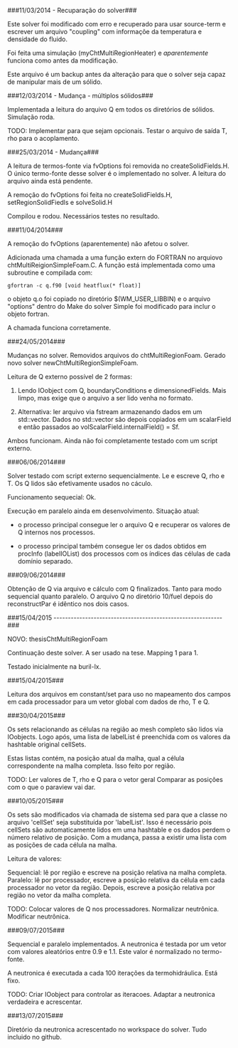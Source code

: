 ###11/03/2014 - Recuparação do solver###

Este solver foi modificado com erro e recuperado para usar source-term 
e escrever um arquivo "coupling" com informaçõe da temperatura 
e densidade do fluido.

Foi feita uma simulação (myChtMultiRegionHeater) e *aparentemente* 
funciona como antes da modificação.

Este arquivo é um backup antes da alteração para que o solver seja 
capaz de manipular mais de um sólido.

###12/03/2014 - Mudança - múltiplos sólidos###

Implementada a leitura do arquivo Q em todos os diretórios de sólidos.
Simulação roda.

TODO: Implementar para que sejam opcionais.
      Testar o arquivo de saída T, rho para o acoplamento.

###25/03/2014 - Mudança###

A leitura de termos-fonte via fvOptions foi removida no 
createSolidFields.H. O único termo-fonte desse solver é o 
implementado no solver. A leitura do arquivo ainda está 
pendente.

A remoção do fvOptions foi feita no createSolidFields.H, 
setRegionSolidFiedls e solveSolid.H

Compilou e rodou. Necessários testes no resultado.

###11/04/2014###

A remoção do fvOptions (aparentemente) não afetou o 
solver.

Adicionada uma chamada a uma função extern do FORTRAN 
no arquiovo chtMultiReigionSimpleFoam.C. A função está 
implementada como uma subroutine e compilada com:

    gfortran -c q.f90 [void heatflux(* float)]

o objeto q.o foi copiado no diretório 
$(WM_USER_LIBBIN) e o arquivo "options" 
dentro do Make do solver Simple 
foi modificado para inclur o objeto fortran.

A chamada funciona corretamente.

###24/05/2014###

Mudanças no solver. Removidos arquivos do chtMultiRegionFoam.
Gerado novo solver newChtMultiRegionSimpleFoam.

Leitura de Q externo possível de 2 formas:

1. Lendo IOobject com Q, boundaryConditions e dimensionedFields.
   Mais limpo, mas exige que o arquivo a ser lido venha no formato.

2. Alternativa: ler arquivo via fstream armazenando dados em um 
   std::vector. Dados no std::vector são depois copiados em um
   scalarField e então passados ao 
       volScalarField.internalField() = Sf.

Ambos funcionam. Ainda não foi completamente testado com um script 
externo.

###06/06/2014###

Solver testado com script externo sequencialmente. 
Le e escreve Q, rho e T. Os Q lidos são efetivamente usados no cáculo.

Funcionamento sequecial: Ok.

Execução em paralelo ainda em desenvolvimento. Situação atual:

* o processo principal consegue ler o arquivo Q e recuperar os 
valores de Q internos nos processos.

* o processo principal também consegue ler os dados obtidos 
em procInfo (labelIOList) dos processos com os índices das células 
de cada domínio separado.

###09/06/2014###

Obtenção de Q via arquivo e cálculo com Q finalizados.
Tanto para modo sequencial quanto paralelo.
O arquivo Q no diretório 10/fuel depois do reconstructPar 
é idêntico nos dois casos.

###15/04/2015 -----------------------------------------------------------###

NOVO: thesisChtMultiRegionFoam

Continuação deste solver. A ser usado na tese.
Mapping 1 para 1.

Testado inicialmente na buril-lx.

###15/04/2015###

Leitura dos arquivos em constant/set para uso no mapeamento dos campos
em cada processador para um vetor global com dados de rho, T e Q.

###30/04/2015###

Os sets relacionando as células na região ao mesh completo são lidos
via IOobjects.
Logo após, uma lista de labelList é preenchida com os valores da hashtable
original cellSets.

Estas listas contém, na posição atual da malha, qual a célula correspondente
na malha completa. Isso feito por região.

TODO: Ler valores de T, rho e Q para o vetor geral
      Comparar as posições com o que o paraview vai dar.
      
###10/05/2015###

Os sets são modificados via chamada de sistema sed para que a classe
no arquivo 'cellSet' seja substituída por 'labelList'. Isso é necessário
pois cellSets são automaticamente lidos em uma hashtable e os dados
perdem o número relativo de posição. Com a mudança, passa a existir uma
lista com as posições de cada célula na malha.

Leitura de valores:

Sequencial: lê por região e escreve na posição relativa na malha completa.
Paralelo: lê por processador, escreve a posição relativa da célula em cada
	  processador no vetor da região. Depois, escreve a posição relativa
	  por região no vetor da malha completa.

TODO: Colocar valores de Q nos processadores.
      Normalizar neutrônica.
      Modificar neutrônica.

###09/07/2015###

Sequencial e paralelo implementados.
A neutronica é testada por um vetor com valores aleatórios entre 0.9 e 1.1.
Este valor é normalizado no termo-fonte.

A neutronica é executada a cada 100 iterações da termohidráulica. Está fixo.

TODO: Criar IOobject para controlar as iteracoes.
      Adaptar a neutronica verdadeira e acrescentar.
     
###13/07/2015###

Diretório da neutronica acrescentado no workspace do solver.
Tudo incluido no github.

 
